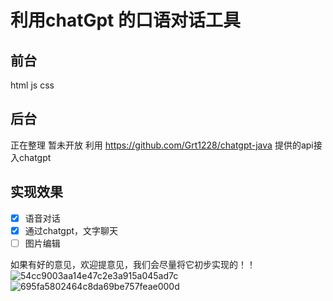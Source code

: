 # 利用chatGpt 的口语对话工具 



## 前台 
html js css

## 后台
正在整理 暂未开放 
利用 https://github.com/Grt1228/chatgpt-java 提供的api接入chatgpt

## 实现效果

- [x] 语音对话
- [x] 通过chatgpt，文字聊天
- [ ] 图片编辑

如果有好的意见，欢迎提意见，我们会尽量将它初步实现的！！
![54cc9003aa14e47c2e3a915a045ad7c](https://img.ggball.top/picGo/54cc9003aa14e47c2e3a915a045ad7c.png)
![695fa5802464c8da69be757feae000d](https://img.ggball.top/picGo/695fa5802464c8da69be757feae000d.jpg)

